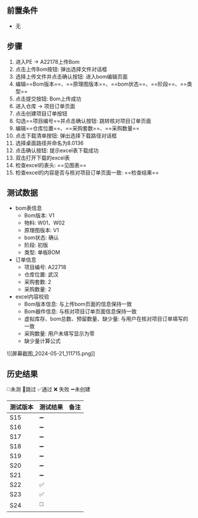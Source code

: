 
## 前置条件

- 无

## 步骤

1. 进入PE -> A22178上传Bom
2. 点击上传Bom按钮: 弹出选择文件对话框
3. 选择上传文件并点击确认按钮: 进入bom编辑页面
4. 编辑==Bom版本==、==原理图版本==、==bom状态==、==阶段==、==类型== 
5. 点击提交按钮: Bom上传成功
6. 进入仓库 -> 项目订单页面
7. 点击创建项目订单按钮
8. 勾选==项目编号==并点击确认按钮: 跳转核对项目订单页面
9. 编辑==仓库位置==、==采购套数==、==采购数量== 
10. 点击下载清单按钮: 弹出选择下载路径对话框
11. 选择桌面路径并命名为8.0136
12. 点击确认按钮: 提示excel表下载成功
13. 双击打开下载的excel表
14. 检查excel的表头: ==见图表== 
15. 检查excel的内容是否与核对项目订单页面一致: ==检查结果== 

## 测试数据

- bom表信息
	- Bom版本: V1
	- 物料: W01、W02
	- 原理图版本: V1
	- bom状态: 确认
	- 阶段: 初版
	- 类型: 单板BOM
- 订单信息
	- 项目编号: A22718
	- 仓库位置: 武汉
	- 采购套数: 2
	- 采购数量: 2
- excel内容校验
	- Bom版本信息: 与上传bom页面的信息保持一致
	- Bom器件信息: 与核对项目订单页面信息保持一致
	- 虚拟库存、bom总数、预留数量、缺少量: 与用户在核对项目订单填写的一致
	- 采购数量: 用户未填写显示为零
	- 缺少量计算公式

![[屏幕截图_2024-05-21_111715.png]]

## 历史结果
 ◻️未测    🚫跳过     ✅通过    ❌ 失败    ➖未创建
  
| 测试版本 | 测试结果 | 备注  |
| ---- | ---- | --- |
| S15  | ➖    |     |
| S16  | ➖    |     |
| S17  | ➖    |     |
| S18  | ➖    |     |
| S19  | ➖    |     |
| S20  | ➖    |     |
| S21  | ➖    |     |
| S22  | ✅    |     |
| S23  | ✅    |     |
| S24  | ◻️   |     |
